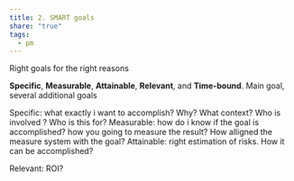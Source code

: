 ```yaml
---
title: 2. SMART goals
share: "true"
tags:
  - pm
---
```

Right goals for the right reasons 

**Specific**, **Measurable**, **Attainable**, **Relevant**, and **Time-bound**.
Main goal, several additional goals

Specific: what exactly i want to accomplish? Why? What context? Who is involved ? Who is this for? 
Measurable: how do i know if the goal is accomplished? how you going to measure the result?  How alligned the measure system with the goal? 
Attainable:  right estimation of risks. How it can be accomplished? 
 

Relevant: ROI?  

